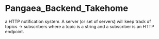 # Pangaea_Backend_Takehome
a HTTP notification system. A server (or set of servers) will keep track of topics -> subscribers where a topic is a string and a subscriber is an HTTP endpoint.
